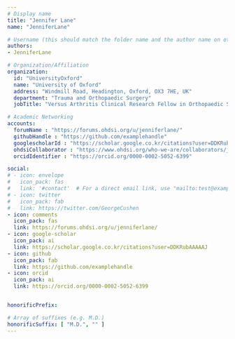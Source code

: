 ```yaml
---
# Display name
title: "Jennifer Lane"
name: "JenniferLane"

# Username (this should match the folder name and the author name on other pages)
authors:
- JenniferLane

# Organization/Affiliation
organization:
  id: "UniversityOxford"
  name: "University of Oxford"
  address: "Windmill Road, Headington, Oxford, OX3 7HE, UK"
  department: "Trauma and Orthopaedic Surgery"
  jobTitle: "Versus Arthritis Clinical Research Fellow in Orthopaedic Surgery"

# Academic Networking
accounts:
  forumName : "https://forums.ohdsi.org/u/jenniferlane/"
  githubHandle : "https://github.com/examplehandle"
  googlescholarId : "https://scholar.google.co.kr/citations?user=DDKRubAAAAAJ"
  ohdsiCollaborator : "https://www.ohdsi.org/who-we-are/collaborators/jennifer-lane/"
  orcidIdentifier : "https://orcid.org/0000-0002-5052-6399"

social:
# - icon: envelope
#   icon_pack: fas
#   link: '#contact'  # For a direct email link, use "mailto:test@example.
# - icon: twitter
#   icon_pack: fab
#   link: https://twitter.com/GeorgeCushen
- icon: comments
  icon_pack: fas
  link: https://forums.ohdsi.org/u/jenniferlane/
- icon: google-scholar
  icon_pack: ai
  link: https://scholar.google.co.kr/citations?user=DDKRubAAAAAJ
- icon: github
  icon_pack: fab
  link: https://github.com/examplehandle
- icon: orcid
  icon_pack: ai
  link: https://orcid.org/0000-0002-5052-6399


honorificPrefix:

# Array of suffixes (e.g. M.D.)
honorificSuffix: [ "M.D.", "" ]
---
```






